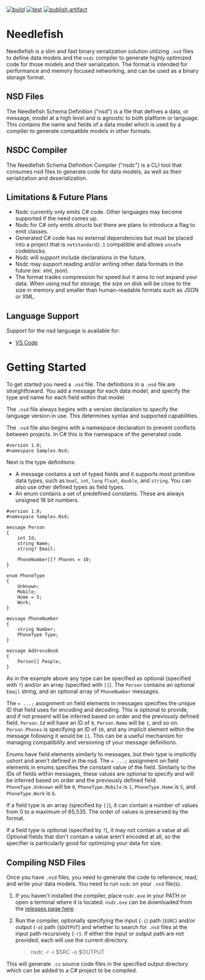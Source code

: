 [![build](https://github.com/ChaseHuegel/needlefish/actions/workflows/build.yml/badge.svg)](https://github.com/ChaseHuegel/needlefish/actions/workflows/build.yml) [![test](https://github.com/ChaseHuegel/needlefish/actions/workflows/test.yml/badge.svg?branch=main)](https://github.com/ChaseHuegel/needlefish/actions/workflows/test.yml) [![publish artifact](https://github.com/ChaseHuegel/needlefish/actions/workflows/publish.yml/badge.svg)](https://github.com/ChaseHuegel/needlefish/actions/workflows/publish.yml)

# Needlefish
Needlefish is a slim and fast binary serialization solution utilizing `.nsd` files to define data models and the `nsdc` compiler to generate highly optimized code for those models and their serialization. The format is intended for performance and memory focused networking, and can be used as a binary storage format.

## NSD Files
The Needlefish Schema Definition ("nsd") is a file that defines a data, or message, model at a high level and is agnostic to both platform or language. This contains the name and fields of a data model which is used by a compiler to generate compatible models in other formats.

## NSDC Compiler
The Needlefish Schema Definition Compiler ("nsdc") is a CLI tool that consumes nsd files to generate code for data models, as well as their serialization and deserialization.

## Limitations & Future Plans
- Nsdc currently only emits C# code. Other languages may become supported if the need comes up.
- Nsdc for C# only emits structs but there are plans to introduce a flag to emit classes.
- Generated C# code has no external dependencies but must be placed into a project that is `netstandard2.1` compatible and allows `unsafe` codeblocks.
- Nsdc will support include declarations in the future.
- Nsdc may support reading and/or writing other data formats in the future (ex: xml, json).
- The format trades compression for speed but it aims to not expand your data. When using nsd for storage, the size on disk will be close to the size in memory and smaller than human-readable formats such as JSON or XML.

## Language Support
Support for the nsd language is available for:
- [VS Code](https://github.com/ChaseHuegel/needlefish-vscode-ext/tree/main)

# Getting Started

To get started you need a `.nsd` file. The definitions in a `.nsd` file are straightfoward. You add a message for each data model, and specify the type and name for each field within that model.

The `.nsd` file always begins with a version declaration to specify the language version in use. This determines syntax and supported capabilities.

The `.nsd` file also begins with a namespace declaration to prevent conflicts between projects. In C# this is the namespace of the generated code.

```
#version 1.0;
#namespace Samples.Nsd;
```

Next is the type definitions:
- A message contains a set of typed fields and it supports most primitive data types, such as `bool`, `int`, `long` `float`, `double`, and `string`. You can also use other defined types as field types.
- An enum contains a set of predefined constants. These are always unsigned 16 bit numbers.

```
#version 1.0;
#namespace Samples.Nsd;

message Person
{
    int Id;
    string Name;
    string? Email;

    PhoneNumber[]? Phones = 10;
}

enum PhoneType
{
    Unknown;
    Mobile;
    Home = 5;
    Work;
}

message PhoneNumber
{
    string Number;
    PhoneType Type;
}

message AddressBook
{
    Person[] People;
}
```

As in the example above any type can be specified as optional (specified with `?`) and/or an array (specified with `[]`). The `Person` contains an optional `Email` string, and an optional array of `PhoneNumber` messages.

The `= ...;` assignment on field elements in messages specifies the unique ID that field uses for encoding and decoding. This is optional to provide, and if not present will be inferred based on order and the previously defined field. `Person.Id` will have an ID of `0`, `Person.Name` will be `1`, and so on. `Person.Phones` is specifying an ID of `10`, and any implicit element within the message following it would be `11`. This can be a useful mechanism for managing compatibility and versioning of your message definitions.

Enums have field elements similarly to messages, but their type is implicitly ushort and aren't defined in the nsd. The `= ...;` assignment on field elements in enums specifies the constant value of the field. Similarly to the IDs of fields within messages, these values are optional to specify and will be inferred based on order and the previously defined field. `PhoneType.Unknown` will be `0`, `PhoneType.Mobile` is `1`, `PhoneType.Home` is `5`, and `PhoneType.Work` is `6`.

If a field type is an array (specified by `[]`), it can contain a number of values from 0 to a maximum of 65,535. The order of values is preserved by the format.

If a field type is optional (specified by `?`), it may not contain a value at all. Optional fields that don't contain a value aren't encoded at all, so the specifier is particularly good for optimizing your data for size.

## Compiling NSD Files
Once you have `.nsd` files, you need to generate the code to reference, read, and write your data models. You need to run `nsdc` on your `.nsd` file(s).

1. If you haven't installed the compiler, place `nsdc.exe` in your PATH or open a terminal where it is located. `nsdc.exe` can be downloaded from the [releases page here](https://github.com/ChaseHuegel/needlefish/releases).

2. Run the compiler, optionally specifying the input (`-i`) path (`$SRC`) and/or output (`-o`) path (`$OUTPUT`) and whether to search for `.nsd` files at the input path recursively (`-r`). If either the input or output path are not provided, each will use the current directory.
    > nsdc -r -i $SRC -o $OUTPUT

This will generate `.cs` source code files in the specified output directory which can be added to a C# project to be compiled.